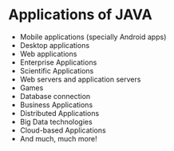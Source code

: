 # Applications of JAVA

- Mobile applications (specially Android apps)   
- Desktop applications   
- Web applications   
- Enterprise Applications   
- Scientific Applications   
- Web servers and application servers   
- Games   
- Database connection   
- Business Applications   
- Distributed Applications   
- Big Data technologies   
- Cloud-based Applications   
- And much, much more!   